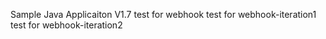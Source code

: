 
Sample Java Applicaiton V1.7
test for webhook
test for webhook-iteration1
test for webhook-iteration2
